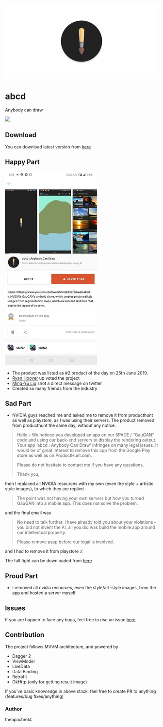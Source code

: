 ![cover](extras/cover.png)

# abcd

Anybody can draw

<img src="https://raw.githubusercontent.com/theapache64/abcd/master/abcd_demo.gif" width="300">

## Download

You can download latest version from [here](https://github.com/theapache64/abcd/releases)


## Happy Part

![](extras/product_hunt.jpg)

- The product was listed as #2 product of the day on 25th June 2019.
- [Ryan Hoover](https://twitter.com/rrhoover) up voted the project
- [Ming-Yu Liu](https://twitter.com/liu_mingyu) shot a direct message on twitter
- Created so many friends from the industry


## Sad Part


- NVIDIA guys reached me and asked me to remove it from producthunt as well as playstore, as I was using their servers.
The product removed from producthunt the same day, without any notice.

>Hello – We noticed you developed an app on our SPADE / “GauGAN” code and using our back-end servers to display the rendering output. Your app ‘abcd : Anybody Can Draw’ infringes on many legal issues. It would be of great interest to remove this app from the Google Play store as well as on ProductHunt.com.
> 
>Please do not hesitate to contact me if you have any questions.
> 
>Thank you,

then I replaced all NVIDIA resources with my own (even the style + artistic style images), to which they are replied

>The point was not having your own servers but how you turned GauGAN into a mobile app. This does not solve the problem.

and the final email was

>No need to talk further. I have already told you about your violations – you did not invent the AI, all you did was build the mobile app around our intellectual property.
>
> 
>
>Please remove asap before our legal is involved.

and I had to remove it from playstore :(

The full fight can be downloaded from [here](nvida_vs_abcd.pdf)


 

## Proud Part

- I removed all nvidia resources, even the style/art-style images, from the app and hosted a server myself.


## Issues

If you are happen to face any bugs, feel free to rise an issue [here](https://github.com/theapache64/abcd/issues/new)

## Contribution

The project follows MVVM architecture, and powered by

- Dagger 2
- ViewModel
- LiveData
- Data Binding
- Retrofit
- OkHttp (only for getting result image)

If you've basic knowledge in above stack, feel free to create PR to anything (features/bug fixes/anything)


### Author

theapache64